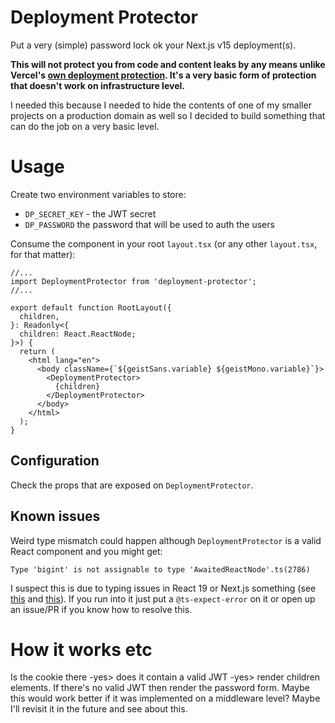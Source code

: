 # Deployment Protector

Put a very (simple) password lock ok your Next.js v15 deployment(s).

**This will not protect you from code and content leaks by any means unlike Vercel's [own deployment protection](https://vercel.com/docs/security/deployment-protection). It's a very basic form of protection that doesn't work on infrastructure level.**

I needed this because I needed to hide the contents of one of my smaller projects on a production domain as well so I decided to build something that can do the job on a very basic level.

# Usage

Create two environment variables to store:
- `DP_SECRET_KEY` - the JWT secret
- `DP_PASSWORD` the password that will be used to auth the users

Consume the component in your root `layout.tsx` (or any other `layout.tsx`, for that matter):

```tsx
//...
import DeploymentProtector from 'deployment-protector';
//...

export default function RootLayout({
  children,
}: Readonly<{
  children: React.ReactNode;
}>) {
  return (
    <html lang="en">
      <body className={`${geistSans.variable} ${geistMono.variable}`}>
        <DeploymentProtector>
          {children}
        </DeploymentProtector>
      </body>
    </html>
  );
}
```

## Configuration
Check the props that are exposed on `DeploymentProtector`.

## Known issues
Weird type mismatch could happen although `DeploymentProtector` is a valid React component and you might get:
```
Type 'bigint' is not assignable to type 'AwaitedReactNode'.ts(2786)
```
I suspect this is due to typing issues in React 19 or Next.js something (see [this](https://github.com/vercel/next.js/discussions/64753) and [this](https://github.com/vercel/next.js/discussions/67365)). If you run into it just put a `@ts-expect-error` on it or open up an issue/PR if you know how to resolve this.

# How it works etc

Is the cookie there -yes> does it contain a valid JWT -yes> render children elements.
If there's no valid JWT then render the password form.
Maybe this would work better if it was implemented on a middleware level? Maybe I'll revisit it in the future and see about this.